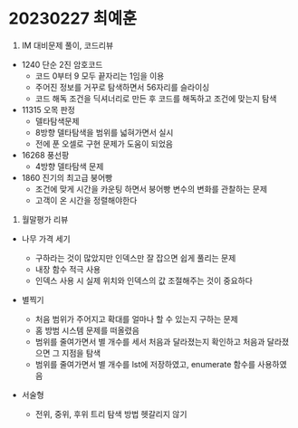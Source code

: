 # 20230227 최예훈

1. IM 대비문제 풀이, 코드리뷰

- 1240 단순 2진 암호코드
  - 코드 0부터 9 모두 끝자리는 1임을 이용
  - 주어진 정보를 거꾸로 탐색하면서 56자리를 슬라이싱
  - 코드 해독 조건을 딕셔너리로 만든 후 코드를 해독하고 조건에 맞는지 탐색
- 11315 오목 판정
  - 델타탐색문제
  - 8방향 델타탐색을 범위를 넓혀가면서 실시
  - 전에 푼 오셀로 구현 문제가 도움이 되었음
- 16268 풍선팡
  - 4방향 델타탐색 문제
- 1860 진기의 최고급 붕어빵
  - 조건에 맞게 시간을 카운팅 하면서 붕어빵 변수의 변화를 관찰하는 문제
  - 고객이 온 시간을 정렬해야한다

1. 월말평가 리뷰

- 나무 가격 세기

  - 구하라는 것이 많았지만 인덱스만 잘 잡으면 쉽게 풀리는 문제
  - 내장 함수 적극 사용
  - 인덱스 사용 시 실제 위치와 인덱스의 값 조절해주는 것이 중요하다

- 별찍기

  - 처음 범위가 주어지고 확대를 얼마나 할 수 있는지 구하는 문제
  - 홈 방범 시스템 문제를 떠올렸음
  - 범위를 줄여가면서 별 개수를 세서 처음과 달라졌는지 확인하고 처음과 달라졌으면 그 지점을 탐색
  - 범위를 줄여가면서 별 개수를 lst에 저장하였고, enumerate 함수를 사용하였음

- 서술형
  - 전위, 중위, 후위 트리 탐색 방법 헷갈리지 않기
